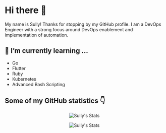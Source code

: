 # Hi there 👋

My name is Sully! Thanks for stopping by my GitHub profile. I am a DevOps Engineer with a strong focus around DevOps enablement and implementation of automation. 


## 🌱 I’m currently learning ...
- Go 
- Flutter
- Ruby 
- Kubernetes
- Advanced Bash Scripting

## Some of my GitHub statistics 👇

<p align="center">
  <img src="https://github-readme-stats.vercel.app/api?username=ssulei7&theme=dark&count_private=true" alt="Sully's Stats"/>
</p>

<p align="center">
  <img src="https://github-readme-stats.vercel.app/api/top-langs/?username=ssulei7&langs_count=10&theme=dark&layout=compact&count_private=true" alt="Sully's Stats"/>
</p>
